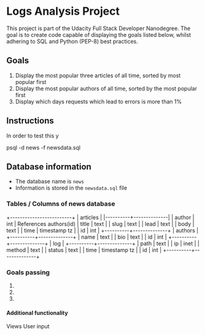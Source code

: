 # Logs Analysis Project
This project is part of the Udacity Full Stack Developer Nanodegree.
The goal is to create code capable of displaying the goals listed below, whilst
adhering to SQL and Python (PEP-8) best practices.

## Goals

1. Display the most popular three articles of all time, sorted by most popular first
2. Display the most popular authors of all time, sorted by the most popular first
3. Display which days requests which lead to errors is more than 1%

## Instructions
In order to test this y

psql -d news -f newsdata.sql

## Database information

- The database name is ````news````
- Information is stored in the ````newsdata.sql```` file

### Tables / Columns of news database

+-------------------------+
|       articles          |
|----------+--------------|
| author   | int          | References authors(id)
| title    | text         |
| slug     | text         |
| lead     | text         |
| body     | text         |
| time     | timestamp tz |
| id       | int          |
+----------+--------------+
|       authors           |
+----------+--------------+
| name     | text         |
| bio      | text         |
| id       | int          |
+----------+--------------+
|         log             |
+----------+--------------+
| path     | text         |
| ip       | inet         |
| method   | text         |
| status   | text         |
| time     | timestamp tz |
| id       | int          |
+----------+--------------+

### Goals passing

1.
2.
3.


#### Additional functionality

Views
User input
